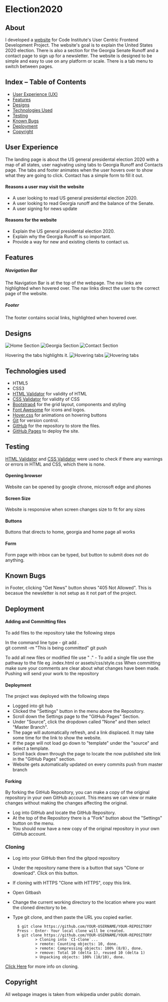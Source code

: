 # Election2020

## About
I developed a [website](https://FortyTwoFortyTwo.github.io/Election2020/index.html) for Code Institute's User Centric Frontend Development Project. The website's goal is to explain the United States 2020 election.
There is also a section for the Georgia Senate Runoff and a contact page to sign up for a newsletter.
The website is designed to be simple and easy to use on any platform or scale. There is a tab menu to switch between pages.

## Index – Table of Contents
* [User Experience (UX)](#user-experience) 
* [Features](#features)
* [Designs](#designs)
* [Technologies Used](#technologies-used)
* [Testing](#testing)
* [Known Bugs](#known-bugs)
* [Deployment](#deployment)
* [Copyright](#copyright)

## User Experience
The landing page is about the US general presidental election 2020 with a map of all states, user nagivating using tabs to Georgia Runoff and Contacts page.
The tabs and footer animates when the user hovers over to show what they are going to click.
Contact has a simple form to fill it out.

#### Reasons a user may visit the website
* A user looking to read US general presidental election 2020.
* A user looking to read Georgia runoff and the balance of the Senate.
* A user signing for news update

#### Reasons for the website
* Explain the US general presidental election 2020.
* Explain why the Georgia Runoff is so important.
* Provide a way for new and existing clients to contact us.  

## Features

##### Navigation Bar
The Navigation Bar is at the top of the webpage. The nav links are highlighted when hovered over. The nav links direct the user to the correct page of the website.

##### Footer
The footer contains social links, highlighted when hovered over.

## Designs
![Home Section](README-files/section-home.png)
![Georgia Section](README-files/section-georgia.png)
![Contact Section](README-files/section-contact.png)

Hovering the tabs highlights it.
![Hovering tabs](README-files/tabs-hover-off.png)
![Hovering tabs](README-files/tabs-hover-on.png)

## Technologies used
* HTML5
* CSS3
* [HTML Validator](https://validator.w3.org/) for validity of HTML
* [CSS Validator](https://jigsaw.w3.org/css-validator/) for validity of CSS
* [Bootstrap4](https://getbootstrap.com) for the grid layout, components and styling
* [Font Awesome](https://fontawesome.com/) for icons and logos.
* [Hover.css](https://ianlunn.github.io/Hover/) for animations on hovering buttons
* [Git](https://git-scm.com/) for version control.
* [GitHub](https://github.com/) for the repository to store the files.
* [GitHub Pages](https://pages.github.com/) to deploy the site.

## Testing
[HTML Validator](https://validator.w3.org/) and [CSS Validator](https://jigsaw.w3.org/css-validator/) were used to check if there any warnings or errors in HTML and CSS, which there is none.

#### Opening browser
Website can be opened by google chrone, microsoft edge and phones

#### Screen Size
Website is responsive when screen changes size to fit for any sizes

#### Buttons
Buttons that directs to home, georgia and home page all works

#### Form
Form page with inbox can be typed, but button to submit does not do anything.

## Known Bugs
in Footer, clicking "Get News" button shows "405 Not Allowed". This is becasue the newsletter is not setup as it not part of the project.

## Deployment

#### Adding and Committing files
To add files to the repository take the following steps

In the command line type -
        git add .  
        git commit -m "This is being committed"
        git push

To add all new files or modified file use " ."  - To add a single file use the pathway to the file eg .index.html  or assets/css/style.css
When committing make sure your comments are clear about what changes have been made. 
Pushing will send your work to the repository

#### Deployment 
The project was deployed with the following steps

* Logged into git hub
* Clicked the "Settings" button in the menu above the Repository.
* Scroll down the Settings page to the "GitHub Pages" Section.
* Under "Source", click the dropdown called "None" and then select "Master Branch".
* The page will automatically refresh, and a link displaced.  It may take some time for the link to show the website.
* If the page will not load go down to "template" under the "source" and select a template. 
* Scroll back down through the page to locate the now published site link in the "GitHub Pages" section.
* Website gets automatically updated on every commits push from master branch

#### Forking
By forking the GitHub Repository, you can make a copy of the original repository in your own GitHub account.  This means we can view or make changes without making the changes affecting the original.

* Log into GitHub and locate the GitHub Repository.
* At the top of the Repository there is a "Fork" button about the "Settings" button on the menu.
* You should now have a new copy of the original repository in your own GitHub account.

### Cloning
* Log into your GitHub then find the gitpod repository
* Under the repository name there is a button that says "Clone or download". Click on this button.
* If cloning with HTTPS "Clone with HTTPS", copy this link.
* Open Gitbash
* Change the current working directory to the location where you want the cloned directory to be.
* Type git clone, and then paste the URL you copied earlier.

        $ git clone https://github.com/YOUR-USERNAME/YOUR-REPOSITORY
        Press - Enter- Your local clone will be created.
        $ git clone https://github.com/YOUR-USERNAME/YOUR-REPOSITORY
                > Cloning into `CI-Clone`...
                > remote: Counting objects: 10, done.
                > remote: Compressing objects: 100% (8/8), done.
                > remove: Total 10 (delta 1), reused 10 (delta 1)
                > Unpacking objects: 100% (10/10), done.
[Click Here](https://docs.github.com/en/free-pro-team@latest/github/creating-cloning-and-archiving-repositories/cloning-a-repository) for more info on cloning. 

## Copyright
All webpage images is taken from wikipedia under public domain.
